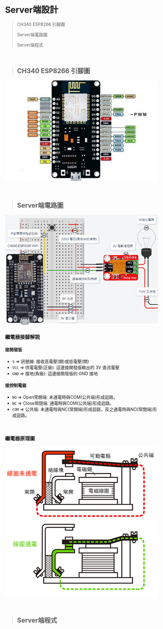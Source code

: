 # Server端設計

> CH340 ESP8266 引腳圖 
> 
> Server端電路圖
> 
> Server端程式

<br/>


> ## CH340 ESP8266 引腳圖


<center>

![](https://raw.githubusercontent.com/alsk1369854/Ming_Home_Google_Sites/master/Technical_Article/物聯網/WiFi%20智能家電開關/images/CH340_ESP8266_IO_引角圖.jpg)
</center>

<br/>

> ## Server端電路圖

<center>

![](https://raw.githubusercontent.com/alsk1369854/Ming_Home_Google_Sites/master/Technical_Article/物聯網/WiFi%20智能家電開關/images/電路圖.png)
</center>

### 繼電器接腳解說
#### 接開發版
+ `S` => 訊號線: 接收高電壓(開)或低電壓(關)
+ `VCC` => 供電電壓(正級): 這邊接開發版輸出的 3V 直流電壓
+ `GND` => 接地(負級): 這邊接開發版的 GND 接地

#### 接控制電器
+ `NO` => Open常開端: 未通電時與COM(公共端)形成迴路。
+ `NC` => Close常閉端: 通電時與COM(公共端)形成迴路。
+ `COM` => 公共端: 未通電時與NC(常開端)形成迴路，反之通電時與NO(常閉端)形成迴路。

<br/>

### 繼電器原理圖

<center>

![](https://raw.githubusercontent.com/alsk1369854/Ming_Home_Google_Sites/master/Technical_Article/物聯網/WiFi%20智能家電開關/images/繼電器原理圖.jpg)
</center>

<br/>

> ## Server端程式
```c++

```
